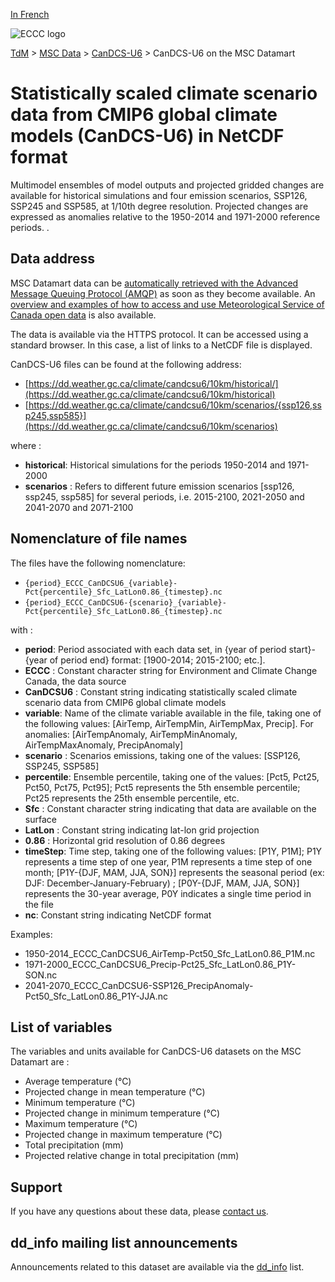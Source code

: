 [In French](readme_candcs-u6-datamart_fr.md)

![ECCC logo](../../img_eccc-logo.png)

[TdM](../../readme_en.md) > [MSC Data](../readme_en.md) > [CanDCS-U6](readme_candcs-u6_en.md) > CanDCS-U6 on the MSC Datamart

# Statistically scaled climate scenario data from CMIP6 global climate models (CanDCS-U6) in NetCDF format

Multimodel ensembles of model outputs and projected gridded changes are available for historical simulations and four emission scenarios, SSP126, SSP245 and SSP585, at 1/10th degree resolution. Projected changes are expressed as anomalies relative to the 1950-2014 and 1971-2000 reference periods.
.

## Data address 

MSC Datamart data can be [automatically retrieved with the Advanced Message Queuing Protocol (AMQP)](.../.../msc-datamart/amqp_en.md) as soon as they become available. An [overview and examples of how to access and use Meteorological Service of Canada open data](../../usage/readme_en.md) is also available.

The data is available via the HTTPS protocol. It can be accessed using a standard browser. In this case, a list of links to a NetCDF file is displayed.

CanDCS-U6 files can be found at the following address:

* [https://dd.weather.gc.ca/climate/candcsu6/10km/historical/](https://dd.weather.gc.ca/climate/candcsu6/10km/historical)
* [https://dd.weather.gc.ca/climate/candcsu6/10km/scenarios/{ssp126,ssp245,ssp585}](https://dd.weather.gc.ca/climate/candcsu6/10km/scenarios)

where :

* __historical__: Historical simulations for the periods 1950-2014 and 1971-2000
* __scenarios__ : Refers to different future emission scenarios [ssp126, ssp245, ssp585] for several periods, i.e. 2015-2100, 2021-2050 and 2041-2070 and 2071-2100

## Nomenclature of file names

The files have the following nomenclature:

* `{period}_ECCC_CanDCSU6_{variable}-Pct{percentile}_Sfc_LatLon0.86_{timestep}.nc`
* `{period}_ECCC_CanDCSU6-{scenario}_{variable}-Pct{percentile}_Sfc_LatLon0.86_{timestep}.nc`

with :

* __period__: Period associated with each data set, in {year of period start}-{year of period end} format: [1900-2014; 2015-2100; etc.].
 * __ECCC__ : Constant character string for Environment and Climate Change Canada, the data source
* __CanDCSU6__ : Constant string indicating statistically scaled climate scenario data from CMIP6 global climate models
* __variable__: Name of the climate variable available in the file, taking one of the following values: [AirTemp, AirTempMin, AirTempMax, Precip]. For anomalies: [AirTempAnomaly, AirTempMinAnomaly, AirTempMaxAnomaly, PrecipAnomaly]
* __scenario__ : Scenarios emissions, taking one of the values: [SSP126, SSP245, SSP585]
* __percentile__: Ensemble percentile, taking one of the values: [Pct5, Pct25, Pct50, Pct75, Pct95]; Pct5 represents the 5th ensemble percentile; Pct25 represents the 25th ensemble percentile, etc.
* __Sfc__ : Constant character string indicating that data are available on the surface
* __LatLon__ : Constant string indicating lat-lon grid projection 
* __0.86__ : Horizontal grid resolution of 0.86 degrees 
* __timeStep__: Time step, taking one of the following values: [P1Y, P1M]; P1Y represents a time step of one year, P1M represents a time step of one month; [P1Y-{DJF, MAM, JJA, SON}] represents the seasonal period (ex: DJF: December-January-February) ; [P0Y-{DJF, MAM, JJA, SON}] represents the 30-year average, P0Y indicates a single time period in the file
* __nc__: Constant string indicating NetCDF format

Examples:

* 1950-2014_ECCC_CanDCSU6_AirTemp-Pct50_Sfc_LatLon0.86_P1M.nc
* 1971-2000_ECCC_CanDCSU6_Precip-Pct25_Sfc_LatLon0.86_P1Y-SON.nc
* 2041-2070_ECCC_CanDCSU6-SSP126_PrecipAnomaly-Pct50_Sfc_LatLon0.86_P1Y-JJA.nc

## List of variables

The variables and units available for CanDCS-U6 datasets on the MSC Datamart are :

* Average temperature (°C)
* Projected change in mean temperature (°C)
* Minimum temperature (°C)
* Projected change in minimum temperature (°C)
* Maximum temperature (°C)
* Projected change in maximum temperature (°C)
* Total precipitation (mm)
* Projected relative change in total precipitation (mm)

## Support

If you have any questions about these data, please [contact us](mailto:info.cccs-ccsc@canada.ca).

## dd_info mailing list announcements 

Announcements related to this dataset are available via the [dd_info](https://comm.collab.science.gc.ca/mailman3/postorius/lists/dd_info/) list.



